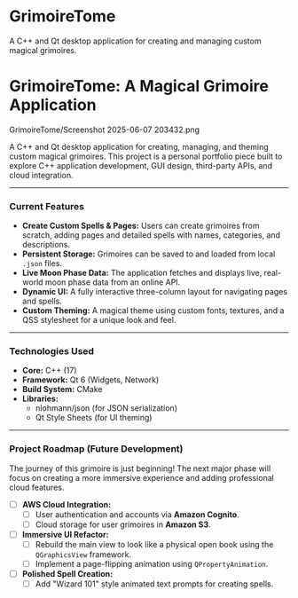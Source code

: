 # GrimoireTome
A C++ and Qt desktop application for creating and managing custom magical grimoires.
# GrimoireTome: A Magical Grimoire Application

GrimoireTome/Screenshot 2025-06-07 203432.png

A C++ and Qt desktop application for creating, managing, and theming custom magical grimoires. This project is a personal portfolio piece built to explore C++ application development, GUI design, third-party APIs, and cloud integration.

---

### Current Features

* **Create Custom Spells & Pages:** Users can create grimoires from scratch, adding pages and detailed spells with names, categories, and descriptions.
* **Persistent Storage:** Grimoires can be saved to and loaded from local `.json` files.
* **Live Moon Phase Data:** The application fetches and displays live, real-world moon phase data from an online API.
* **Dynamic UI:** A fully interactive three-column layout for navigating pages and spells.
* **Custom Theming:** A magical theme using custom fonts, textures, and a QSS stylesheet for a unique look and feel.

---

### Technologies Used

* **Core:** C++ (17)
* **Framework:** Qt 6 (Widgets, Network)
* **Build System:** CMake
* **Libraries:**
    * nlohmann/json (for JSON serialization)
    * Qt Style Sheets (for UI theming)

---

### Project Roadmap (Future Development)

The journey of this grimoire is just beginning! The next major phase will focus on creating a more immersive experience and adding professional cloud features.

-   [ ] **AWS Cloud Integration:**
    -   [ ] User authentication and accounts via **Amazon Cognito**.
    -   [ ] Cloud storage for user grimoires in **Amazon S3**.
-   [ ] **Immersive UI Refactor:**
    -   [ ] Rebuild the main view to look like a physical open book using the `QGraphicsView` framework.
    -   [ ] Implement a page-flipping animation using `QPropertyAnimation`.
-   [ ] **Polished Spell Creation:**
    -   [ ] Add "Wizard 101" style animated text prompts for creating spells.
